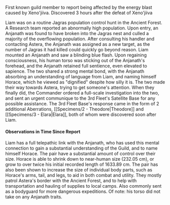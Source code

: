 First known guild member to report being affected by the energy blast caused by Xeno'jiiva.
Discovered 3 hours after the defeat of Xeno'jiiva

Liam was on a routine Jagras population control hunt in the Ancient Forest. A Research team reported an abnormally high population. Upon entry, an Anjanath was found to have broken into the Jagras nest and culled a majority of the overflowing population.
After consulting his handler and contacting Astera, the Anjanath was assigned as a new target, as the number of Jagras it had killed could quickly go beyond reason.
Liam mounted an Anjanath and saw a blinding blue flash. Upon regaining consciousness, his human torso was sticking out of the Anjanath's forehead, and the Anjanath retained full sentience, even elevated to sapience. The two shared a strong mental bond, with the Anjanath absorbing an understanding of language from Liam, and naming himself Horace, which he viewed as "dignified" despite how silly it is.
The two made their way towards Astera, trying to get someone's attention. When they finally did, the Commander ordered a full-scale investigation into the two, and sent an urgent communique to the 3rd Fleet's Satellite Base for any possible assistance. The 3rd Fleet Base's response came in the form of 2 additional Aberrations, [[Specimens/2 - Theodore|Theodore]] and [[Specimens/3 - Elara|Elara]], both of whom were discovered soon after Liam.
#### Observations in Time Since Report
Liam has a full telepathic link with the Anjanath, who has used this mental connection to gain a substantial understanding of the Guild, and to name himself Horace.
The pair have a substantial amount of control over their size. Horace is able to shrink down to near-human size (232.05 cm), or grow to over twice his initial recorded length of 1633.89 cm. The pair has also been shown to increase the size of individual body parts, such as Horace's arms, tail, and legs, to aid in both combat and utility.
They mostly patrol Astera's border with the Ancient Forest, and to help with transportation and hauling of supplies to local camps. Also commonly sent as a bodyguard for more dangerous expeditions.
Of note: his torso did not take on any Anjanath traits.